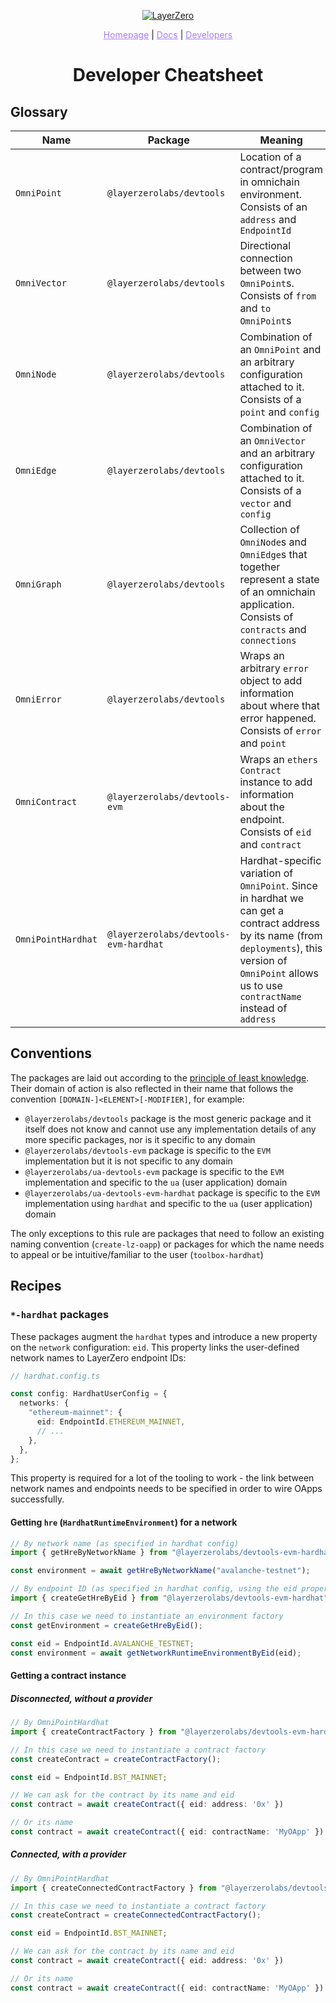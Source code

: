 <p align="center">
  <a href="https://layerzero.network">
    <img alt="LayerZero" style="max-width: 500px" src="https://d3a2dpnnrypp5h.cloudfront.net/bridge-app/lz.png"/>
  </a>
</p>

<p align="center">
  <a href="https://layerzero.network" style="color: #a77dff">Homepage</a> | <a href="https://docs.layerzero.network/" style="color: #a77dff">Docs</a> | <a href="https://layerzero.network/developers" style="color: #a77dff">Developers</a>
</p>

<h1 align="center">Developer Cheatsheet</h1>

## Glossary

| Name               | Package                               | Meaning                                                                                                                                                                                                      |
| ------------------ | ------------------------------------- | ------------------------------------------------------------------------------------------------------------------------------------------------------------------------------------------------------------ |
| `OmniPoint`        | `@layerzerolabs/devtools`             | Location of a contract/program in omnichain environment. Consists of an `address` and `EndpointId`                                                                                                           |
| `OmniVector`       | `@layerzerolabs/devtools`             | Directional connection between two `OmniPoint`s. Consists of `from` and `to` `OmniPoint`s                                                                                                                    |
| `OmniNode`         | `@layerzerolabs/devtools`             | Combination of an `OmniPoint` and an arbitrary configuration attached to it. Consists of a `point` and `config`                                                                                              |
| `OmniEdge`         | `@layerzerolabs/devtools`             | Combination of an `OmniVector` and an arbitrary configuration attached to it. Consists of a `vector` and `config`                                                                                            |
| `OmniGraph`        | `@layerzerolabs/devtools`             | Collection of `OmniNode`s and `OmniEdge`s that together represent a state of an omnichain application. Consists of `contracts` and `connections`                                                             |
| `OmniError`        | `@layerzerolabs/devtools`             | Wraps an arbitrary `error` object to add information about where that error happened. Consists of `error` and `point`                                                                                        |
| `OmniContract`     | `@layerzerolabs/devtools-evm`         | Wraps an `ethers` `Contract` instance to add information about the endpoint. Consists of `eid` and `contract`                                                                                                |
| `OmniPointHardhat` | `@layerzerolabs/devtools-evm-hardhat` | Hardhat-specific variation of `OmniPoint`. Since in hardhat we can get a contract address by its name (from `deployments`), this version of `OmniPoint` allows us to use `contractName` instead of `address` |

## Conventions

The packages are laid out according to the [principle of least knowledge](https://en.wikipedia.org/wiki/Law_of_Demeter). Their domain of action is also reflected in their name that follows the convention `[DOMAIN-]<ELEMENT>[-MODIFIER]`, for example:

- `@layerzerolabs/devtools` package is the most generic package and it itself does not know and cannot use any implementation details of any more specific packages, nor is it specific to any domain
- `@layerzerolabs/devtools-evm` package is specific to the `EVM` implementation but it is not specific to any domain
- `@layerzerolabs/ua-devtools-evm` package is specific to the `EVM` implementation and specific to the `ua` (user application) domain
- `@layerzerolabs/ua-devtools-evm-hardhat` package is specific to the `EVM` implementation using `hardhat` and specific to the `ua` (user application) domain

The only exceptions to this rule are packages that need to follow an existing naming convention (`create-lz-oapp`) or packages for which the name needs to appeal or be intuitive/familiar to the user (`toolbox-hardhat`)

## Recipes

### `*-hardhat` packages

These packages augment the `hardhat` types and introduce a new property on the `network` configuration: `eid`. This property links the user-defined network names to LayerZero endpoint IDs:

```typescript
// hardhat.config.ts

const config: HardhatUserConfig = {
  networks: {
    "ethereum-mainnet": {
      eid: EndpointId.ETHEREUM_MAINNET,
      // ...
    },
  },
};
```

This property is required for a lot of the tooling to work - the link between network names and endpoints needs to be specified in order to wire OApps successfully.

#### Getting `hre` (`HardhatRuntimeEnvironment`) for a network

```typescript
// By network name (as specified in hardhat config)
import { getHreByNetworkName } from "@layerzerolabs/devtools-evm-hardhat";

const environment = await getHreByNetworkName("avalanche-testnet");

// By endpoint ID (as specified in hardhat config, using the eid property of a network)
import { createGetHreByEid } from "@layerzerolabs/devtools-evm-hardhat";

// In this case we need to instantiate an environment factory
const getEnvironment = createGetHreByEid();

const eid = EndpointId.AVALANCHE_TESTNET;
const environment = await getNetworkRuntimeEnvironmentByEid(eid);
```

#### Getting a contract instance

##### Disconnected, without a provider

```typescript
// By OmniPointHardhat
import { createContractFactory } from "@layerzerolabs/devtools-evm-hardhat";

// In this case we need to instantiate a contract factory
const createContract = createContractFactory();

const eid = EndpointId.BST_MAINNET;

// We can ask for the contract by its name and eid
const contract = await createContract({ eid: address: '0x' })

// Or its name
const contract = await createContract({ eid: contractName: 'MyOApp' })
```

##### Connected, with a provider

```typescript
// By OmniPointHardhat
import { createConnectedContractFactory } from "@layerzerolabs/devtools-evm-hardhat";

// In this case we need to instantiate a contract factory
const createContract = createConnectedContractFactory();

const eid = EndpointId.BST_MAINNET;

// We can ask for the contract by its name and eid
const contract = await createContract({ eid: address: '0x' })

// Or its name
const contract = await createContract({ eid: contractName: 'MyOApp' })
```
